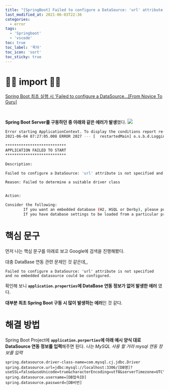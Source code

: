 ```yaml
---
title: "[SpringBoot] Failed to configure a DataSource: 'url' attribute is not specified and no embedded datasource could be configured. 에러 해결"
last_modified_at: 2021-06-03T22:36
categories: 
  - error
tags: 
  - 'Springboot' 
  - 'vscode'
toc: true
toc_label: '목차'
toc_icon: 'sort'
toc_sticky: true
---
```


# 🙆‍♂️ import 🙇‍♂️

[Spring Boot 최초 실행 시 'Failed to configure a DataSource...[From Novice To Guru]](https://fntg.tistory.com/193)

[]()

<br>


**Spring Boot Server를 구동하던 중 아래와 같은 에러가 발생**했다.
![](https://images.velog.io/images/gillog/post/08140b12-522e-4007-b746-dfe357381bb3/image.png)


```bash
Error starting ApplicationContext. To display the conditions report re-run your application with 'debug' enabled.
2021-06-04 07:27:05.008 ERROR 2027 --- [  restartedMain] o.s.b.d.LoggingFailureAnalysisReporter   : 

***************************
APPLICATION FAILED TO START
***************************

Description:

Failed to configure a DataSource: 'url' attribute is not specified and no embedded datasource could be configured.

Reason: Failed to determine a suitable driver class


Action:

Consider the following:
        If you want an embedded database (H2, HSQL or Derby), please put it on the classpath.
        If you have database settings to be loaded from a particular profile you may need to activate it (no profiles are currently active).
```

# 핵심 문구

먼저 나는 핵심 문구를 아래로 보고 Google에 검색을 진행해봤다.

대충 DataBase 연동 관련 문제인 것 같은데,,
```
Failed to configure a DataSource: 'url' attribute is not specified 
and no embedded datasource could be configured.
```

확인해 보니 **`application.properties`에 DataBase 연동 정보가 없어 발생한 에러** 였다.

**대부분 최초 Spring Boot 구동 시 많이 발생하는 에러**인 것 같다.


# 해결 방법

Spring Boot Project에 **`application.porperties`에 아래 예시 양식 대로 DataSource 연동 정보를 입력**해주면 된다.
_나는 MySQL 사용 할 거라 mysql 연동 정보를 입력_

```
spring.datasource.driver-class-name=com.mysql.cj.jdbc.Driver 
spring.datasource.url=jdbc:mysql://localhost:3306/[DB명]?useSSL=false&useUnicode=true&characterEncoding=utf8&serverTimezone=UTC";
spring.datasource.username=[DB접속ID] 
spring.datasource.password=[DB비번]
```

